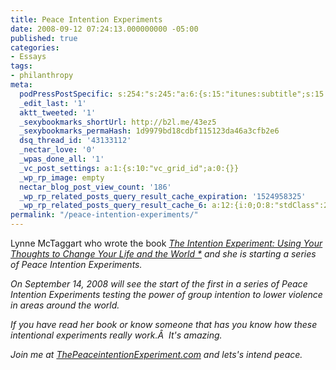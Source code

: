 ```yaml
---
title: Peace Intention Experiments
date: 2008-09-12 07:24:13.000000000 -05:00
published: true
categories:
- Essays
tags:
- philanthropy
meta:
  podPressPostSpecific: s:254:"s:245:"a:6:{s:15:"itunes:subtitle";s:15:"##PostExcerpt##";s:14:"itunes:summary";s:15:"##PostExcerpt##";s:15:"itunes:keywords";s:17:"##WordPressCats##";s:13:"itunes:author";s:10:"##Global##";s:15:"itunes:explicit";s:2:"No";s:12:"itunes:block";s:2:"No";}";";
  _edit_last: '1'
  aktt_tweeted: '1'
  _sexybookmarks_shortUrl: http://b2l.me/43ez5
  _sexybookmarks_permaHash: 1d9979bd18cdbf115123da46a3cfb2e6
  dsq_thread_id: '43133112'
  _nectar_love: '0'
  _wpas_done_all: '1'
  _vc_post_settings: a:1:{s:10:"vc_grid_id";a:0:{}}
  _wp_rp_image: empty
  nectar_blog_post_view_count: '186'
  _wp_rp_related_posts_query_result_cache_expiration: '1524958325'
  _wp_rp_related_posts_query_result_cache_6: a:12:{i:0;O:8:"stdClass":2:{s:7:"post_id";s:4:"4056";s:5:"score";s:17:"63.17263993827534";}i:1;O:8:"stdClass":2:{s:7:"post_id";s:3:"850";s:5:"score";s:17:"60.92601772337868";}i:2;O:8:"stdClass":2:{s:7:"post_id";s:4:"3535";s:5:"score";s:16:"54.0708960048718";}i:3;O:8:"stdClass":2:{s:7:"post_id";s:4:"1213";s:5:"score";s:18:"51.299186867674884";}i:4;O:8:"stdClass":2:{s:7:"post_id";s:4:"1145";s:5:"score";s:18:"47.840200706880275";}i:5;O:8:"stdClass":2:{s:7:"post_id";s:4:"1099";s:5:"score";s:18:"47.840200706880275";}i:6;O:8:"stdClass":2:{s:7:"post_id";s:3:"866";s:5:"score";s:18:"47.840200706880275";}i:7;O:8:"stdClass":2:{s:7:"post_id";s:3:"194";s:5:"score";s:18:"23.765758820321942";}i:8;O:8:"stdClass":2:{s:7:"post_id";s:3:"105";s:5:"score";s:18:"23.709671018309415";}i:9;O:8:"stdClass":2:{s:7:"post_id";s:2:"20";s:5:"score";s:17:"23.59628033097029";}i:10;O:8:"stdClass":2:{s:7:"post_id";s:3:"156";s:5:"score";s:18:"20.372860241563863";}i:11;O:8:"stdClass":2:{s:7:"post_id";s:3:"177";s:5:"score";s:17:"20.08544680004995";}}
permalink: "/peace-intention-experiments/"
---
```

Lynne McTaggart who wrote the book <a href="http://www.amazon.com/gp/product/0743276965?ie=UTF8&amp;tag=theintework-20&amp;linkCode=as2&amp;camp=1789&amp;creative=9325&amp;creativeASIN=0743276965" rel="nofollow"><em rel="nofollow">The Intention Experiment: Using Your Thoughts to Change Your Life and the World *</a> and she is starting a series of Peace Intention Experiments.

On September 14, 2008 will see the start of the first in a series of Peace Intention Experiments testing the power of group intention to lower violence in areas around the world.

If you have read her book or know someone that has you know how these intentional experiments really work.Â  It's amazing.

Join me at <a href="http://www.thepeaceintentionexperiment.com/" rel="nofollow">ThePeaceintentionExperiment.com</a> and lets's intend peace.</p>
